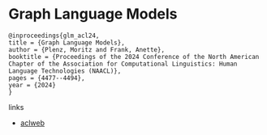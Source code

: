 # Graph Language Models

```
@inproceedings{glm_acl24,
title = {Graph Language Models},
author = {Plenz, Moritz and Frank, Anette},
booktitle = {Proceedings of the 2024 Conference of the North American Chapter of the Association for Computational Linguistics: Human Language Technologies (NAACL)},
pages = {4477--4494},
year = {2024}
}
```

links
- [aclweb](https://aclanthology.org/2024.acl-long.245)
